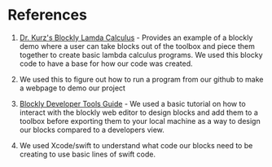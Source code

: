 # References
1. [Dr. Kurz's Blockly Lamda Calculus](https://github.com/alexhkurz/BlocklyLambdaCalculus/tree/main) - Provides an example of a blockly demo where a user can take blocks out of the toolbox and piece them together to create basic lambda calculus programs. We used this blocky code to have a base for how our code was created.

2. We used this to figure out how to run a program from our github to make a webpage to demo our project

3. [Blockly Developer Tools Guide](https://developers.google.com/blockly/guides/create-custom-blocks/blockly-developer-tools) - We used a basic tutorial on how to interact with the blockly web editor to design blocks and add them to a toolbox before exporting them to your local machine as a way to design our blocks compared to a developers view.

4. We used Xcode/swift to understand what code our blocks need to be creating to use basic lines of swift code.

